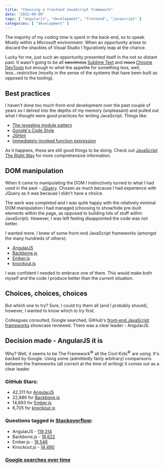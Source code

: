 ```yaml
---
title: "Choosing a frontend JavaScript framework"
date: "2015-09-09"
tags: [ "angularjs", "development", "frontend", "javascript" ]
categories: [ "development" ]
---
```


The majority of my coding time is spent in the back-end, so to speak. Mostly
within a Microsoft environment. When an opportunity arises to discard the
shackles of Visual Studio I figuratively leap at the chance.

Lucky for me, just such an opportunity presented itself in the not so distant
past. It wasn't going to be all <s>sweetness</s>
[Sublime Text](http://www.sublimetext.com/) and <s>roses</s>
[Chrome DevTools](https://developer.chrome.com/devtools) but enough to whet the
appetite for something less, well, less...restrictive (mostly in the sense of
the systems that have been built as opposed to the tooling).

## Best practices

I haven't done too much front-end development over the past couple of years so
I delved into the depths of my memory (unpleasant) and pulled out what I
thought were good practices for writing JavaScript. Things like:

* [The revealing module pattern](http://addyosmani.com/resources/essentialjsdesignpatterns/book/#revealingmodulepatternjavascript)
* [Google's Code Style](http://google-styleguide.googlecode.com/svn/trunk/javascriptguide.xml)
* [JSHint](http://jshint.com/)
* [Immediately-invoked function expression](http://benalman.com/news/2010/11/immediately-invoked-function-expression/)

As it happens, these are still good things to be doing. Check out
[JavaScript The Right Way](http://jstherightway.org/) for more comprehensive
information.

## DOM manipulation

When it came to manipulating the DOM I instinctively turned to what I had used
in the past - [JQuery](https://jquery.com/). Chosen as much because I had
experience with JQuery as it was because I didn't have a choice.

The work was completed and I was quite happy with the relatively minimal DOM
manipulation I had managed (choosing to show/hide pre-built elements within the
page, as opposed to building lots of stuff within JavaScript). However, I was
left feeling disappointed the code was not better.

I wanted more. I knew of some front-end JavaScript frameworks (amongst the many
hundreds of others):

* [AngularJS](https://angularjs.org/)
* [Backbone.js](http://backbonejs.org/)
* [Ember.js](http://emberjs.com/)
* [knockout.js](http://knockoutjs.com/)

I was confident I needed to embrace one of them. This would make both myself
and the code I produce better than the current situation.

## Choices, choices, choices

But which one to try? Sure, I could try them all (and I probably should),
however, I wanted to know which to try first.

Colleagues consulted, Google searched, GitHub's
[front-end JavaScript frameworks](https://github.com/showcases/front-end-javascript-frameworks)
showcase reviewed. There was a clear leader - AngularJS.

## Decision made - AngularJS it is

Why? Well, it seems to be The Framework<sup>&copy;</sup> all the Cool
Kids<sup>&copy;</sup> are using. It's backed by Google. Using some (admittedly
fairly arbitrary) comparisons between the frameworks (all correct at the time
of writing) it comes out as a clear leader.

### GitHub Stars:

* 42,311 for [AngularJS](https://github.com/angular/angular.js)
* 22,886 for [Backbone.js](https://github.com/jashkenas/backbone)
* 14,693 for [Ember.js](https://github.com/emberjs/ember.js)
* 6,705 for [knockout.js](https://github.com/knockout/knockout)

### Questions tagged in [Stackoverflow](http://stackoverflow.com/):

* AngularJS - [119,314](http://stackoverflow.com/questions/tagged/angularjs)
* Backbone.js - [18,622](http://stackoverflow.com/questions/tagged/backbone.js)
* Ember.js - [16,546](http://stackoverflow.com/questions/tagged/ember.js)
* Knockout.js - [14,490](http://stackoverflow.com/questions/tagged/knockout.js)

### [Google searches over time](https://trends.google.com/trends/explore?geo=GB&q=angularjs,emberjs,backbonejs,knockoutjs)
